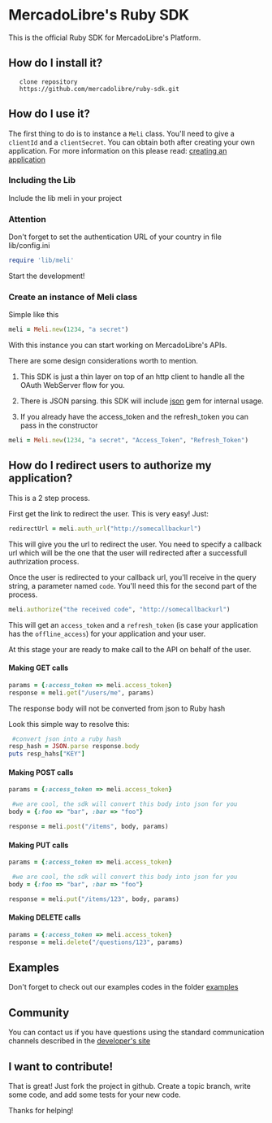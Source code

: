 # MercadoLibre's Ruby SDK

This is the official Ruby SDK for MercadoLibre's Platform.

## How do I install it?

       clone repository
       https://github.com/mercadolibre/ruby-sdk.git

## How do I use it?

The first thing to do is to instance a ```Meli``` class. You'll need to give a ```clientId``` and a ```clientSecret```. You can obtain both after creating your own application. For more information on this please read: [creating an application](http://developers.mercadolibre.com/application-manager/)

### Including the Lib
Include the lib meli in your project

### Attention
Don't forget to set the authentication URL of your country in file lib/config.ini

```ruby
require 'lib/meli'
```
Start the development!

### Create an instance of Meli class
Simple like this
```ruby
meli = Meli.new(1234, "a secret")
```
With this instance you can start working on MercadoLibre's APIs.

There are some design considerations worth to mention.

1. This SDK is just a thin layer on top of an http client to handle all the OAuth WebServer flow for you.

2. There is JSON parsing. this SDK will include [json](http://rubygems.org/gems/json) gem for internal usage.

3. If you already have the access_token and the refresh_token you can pass in the constructor

```ruby
meli = Meli.new(1234, "a secret", "Access_Token", "Refresh_Token")
```

## How do I redirect users to authorize my application?

This is a 2 step process.

First get the link to redirect the user. This is very easy! Just:

```ruby
redirectUrl = meli.auth_url("http://somecallbackurl")
```

This will give you the url to redirect the user. You need to specify a callback url which will be the one that the user will redirected after a successfull authrization process.

Once the user is redirected to your callback url, you'll receive in the query string, a parameter named ```code```. You'll need this for the second part of the process.

```ruby
meli.authorize("the received code", "http://somecallbackurl")
```

This will get an ```access_token``` and a ```refresh_token``` (is case your application has the ```offline_access```) for your application and your user.

At this stage your are ready to make call to the API on behalf of the user.

#### Making GET calls

```ruby
params = {:access_token => meli.access_token}
response = meli.get("/users/me", params)
```

The response body will not be converted from json to Ruby hash

Look this simple way to resolve this:

```ruby
 #convert json into a ruby hash
resp_hash = JSON.parse response.body
puts resp_hahs["KEY"]
```

#### Making POST calls

```ruby
params = {:access_token => meli.access_token}

 #we are cool, the sdk will convert this body into json for you
body = {:foo => "bar", :bar => "foo"}

response = meli.post("/items", body, params)
```

#### Making PUT calls

```ruby
params = {:access_token => meli.access_token}

 #we are cool, the sdk will convert this body into json for you
body = {:foo => "bar", :bar => "foo"}

response = meli.put("/items/123", body, params)
```

#### Making DELETE calls
```ruby
params = {:access_token => meli.access_token}
response = meli.delete("/questions/123", params)
```

## Examples

Don't forget to check out our examples codes in the folder [examples](https://github.com/mercadolibre/ruby-sdk/tree/master/examples)

## Community

You can contact us if you have questions using the standard communication channels described in the [developer's site](http://developers.mercadolibre.com/community/)

## I want to contribute!

That is great! Just fork the project in github. Create a topic branch, write some code, and add some tests for your new code.

Thanks for helping!
